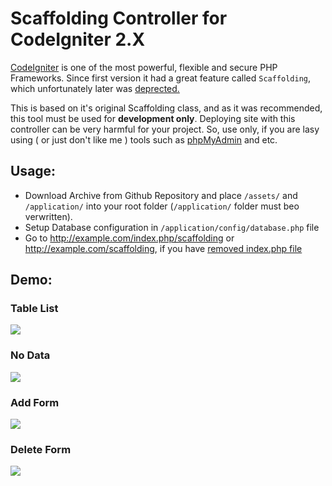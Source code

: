 Scaffolding Controller for CodeIgniter 2.X
===
[CodeIgniter](http://codeigniter.com) is one of the most powerful, flexible and secure PHP Frameworks. Since first version it had a great feature called `Scaffolding`, which unfortunately later was [deprected.](http://codeigniter.com/user_guide/changelog.html)

This is based on it's original Scaffolding class, and as it was recommended, this tool must be used for __development only__. Deploying site with this controller can be very harmful for your project. So, use only, if you are lasy using ( or just don't like me ) tools such as [phpMyAdmin](http://www.phpmyadmin.net/) and etc. 

Usage:
---

* Download Archive from Github Repository and place `/assets/` and `/application/` into your root folder (`/application/` folder must beo verwritten). 
* Setup Database configuration in `/application/config/database.php` file
* Go to http://example.com/index.php/scaffolding or http://example.com/scaffolding, if you have [removed index.php file](http://codeigniter.com/user_guide/general/urls.html)

Demo: 
---
### Table List

![](https://github.com/Landish/Scaffolding-Controller-for-CodeIgniter-2.X/raw/master/assets/scaffolding/images/data/tables-list.jpg)

### No Data
![](https://github.com/Landish/Scaffolding-Controller-for-CodeIgniter-2.X/raw/master/assets/scaffolding/images/data/no-data.jpg)

### Add Form
![](https://github.com/Landish/Scaffolding-Controller-for-CodeIgniter-2.X/raw/master/assets/scaffolding/images/data/add-form.jpg)

### Delete Form
![](https://github.com/Landish/Scaffolding-Controller-for-CodeIgniter-2.X/raw/master/assets/scaffolding/images/data/delete.jpg)
